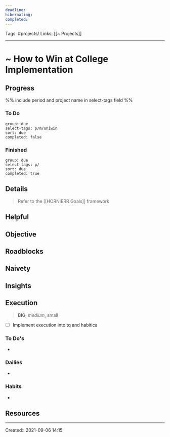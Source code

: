 ```yaml
---
deadline:
hibernating:
completed:
---
```

Tags: #projects/
Links: [[~ Projects]]
___
# ~ How to Win at College Implementation
## Progress
%% include period and project name in select-tags field %%
### To Do
```tq
group: due
select-tags: p/m/uniwin
sort: due
completed: false

```
### Finished
```tq
group: due
select-tags: p/
sort: due
completed: true

```
## Details
> Refer to the [[HORNIERR Goals]] framework

**Helpful**
- 

**Objective**
- 

**Roadblocks**
- 

**Naivety**
- 

**Insights**
- 
## Execution
> **BIG**, *medium*, small

- [ ] Implement execution into tq and habitica
### To Do's
- 
### Dailies
- 
### Habits
- 
## Resources

___
Created:: 2021-09-06 14:15
